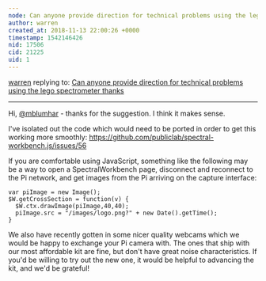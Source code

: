 ```yaml
---
node: Can anyone provide direction for technical problems using the lego spectrometer thanks
author: warren
created_at: 2018-11-13 22:00:26 +0000
timestamp: 1542146426
nid: 17506
cid: 21225
uid: 1
---
```




[warren](../profile/warren) replying to: [Can anyone provide direction for technical problems using the lego spectrometer thanks](../notes/mblumhar/11-10-2018/can-anyone-provide-direction-for-technical-problems-using-the-lego-spectrometer-thanks)

----
Hi, [@mblumhar](/profile/mblumhar) - thanks for the suggestion. I think it makes sense. 

I've isolated out the code which would need to be ported in order to get this working more smoothly: https://github.com/publiclab/spectral-workbench.js/issues/56

If you are comfortable using JavaScript, something like the following may be a way to open a SpectralWorkbench page, disconnect and reconnect to the Pi network, and get images from the Pi arriving on the capture interface:

```
var piImage = new Image();
$W.getCrossSection = function(v) {
  $W.ctx.drawImage(piImage,40,40);
  piImage.src = "/images/logo.png?" + new Date().getTime(); 
}
```

We also have recently gotten in some nicer quality webcams which we would be happy to exchange your Pi camera with. The ones that ship with our most affordable kit are fine, but don't have great noise characteristics. If you'd be willing to try out the new one, it would be helpful to advancing the kit, and we'd be grateful!